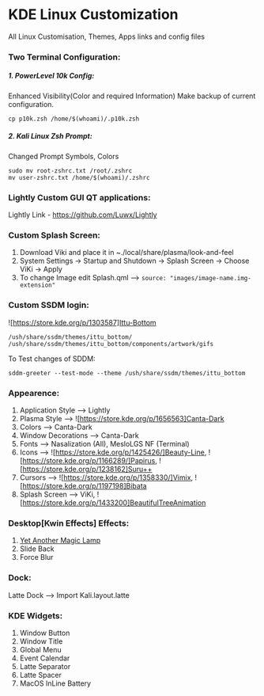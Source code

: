 # KDE Linux Customization
  All Linux Customisation, Themes, Apps links and config files

### Two Terminal Configuration:

##### 1. PowerLevel 10k Config:
  Enhanced Visibility(Color and required Information)
  Make backup of current configuration.
  
  ```
  cp p10k.zsh /home/$(whoami)/.p10k.zsh
  ```

##### 2. Kali Linux Zsh Prompt:
  Changed Prompt Symbols, Colors

 ```
 sudo mv root-zshrc.txt /root/.zshrc
 mv user-zshrc.txt /home/$(whoami)/.zshrc
 ```

### Lightly Custom GUI QT applications:
  Lightly Link - https://github.com/Luwx/Lightly

### Custom Splash Screen:
  1. Download Viki and place it in ~./local/share/plasma/look-and-feel 
  2. System Settings -> Startup and Shutdown -> Splash Screen -> Choose ViKi -> Apply
  3. To change Image edit Splash.qml --> ```source: "images/image-name.img-extension"```

### Custom SSDM login:
  ![https://store.kde.org/p/1303587]Ittu-Bottom 
  ```
  /ush/share/ssdm/themes/ittu_bottom/
  /ush/share/ssdm/themes/ittu_bottom/components/artwork/gifs
  ```
  To Test changes of SDDM:
  ```
  sddm-greeter --test-mode --theme /ush/share/ssdm/themes/ittu_bottom
  ```
  
### Appearence: 
  1. Application Style --> Lightly
  2.  Plasma Style --> ![https://store.kde.org/p/1656563]Canta-Dark
  3.  Colors --> Canta-Dark
  4.  Window Decorations --> Canta-Dark
  5.  Fonts --> Nasalization (All), MesloLGS NF (Terminal)
  6.  Icons --> ![https://store.kde.org/p/1425426/]Beauty-Line, ![https://store.kde.org/p/1166289/]Papirus, ![https://store.kde.org/p/1238162]Suru++
  7.  Cursors --> ![https://store.kde.org/p/1358330/]Vimix, ![https://store.kde.org/p/1197198]Bibata 
  8.  Splash Screen --> ViKi, ![https://store.kde.org/p/1433200]BeautifulTreeAnimation

### Desktop[Kwin Effects] Effects:
  1. <a href="https://github.com/zzag/kwin-effects-yet-another-magic-lamp">Yet Another Magic Lamp</a>
  2. Slide Back
  3. Force Blur

### Dock:
  Latte Dock --> Import Kali.layout.latte 
  
 ### KDE Widgets:
  1. Window Button
  2. Window Title
  3. Global Menu
  4. Event Calendar
  5. Latte Separator
  6. Latte Spacer
  7. MacOS InLine Battery
